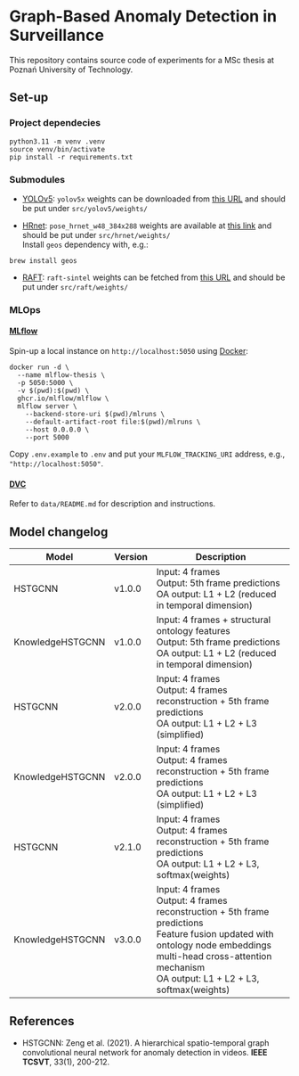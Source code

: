 # Graph-Based Anomaly Detection in Surveillance
This repository contains source code of experiments for a MSc thesis at Poznań University of Technology.

## Set-up
### Project dependecies
```shell
python3.11 -m venv .venv
source venv/bin/activate
pip install -r requirements.txt
```

### Submodules
- [YOLOv5](https://github.com/ultralytics/yolov5): 
`yolov5x` weights can be downloaded from [this URL](https://github.com/ultralytics/yolov5#pretrained-checkpoints) and should be put under `src/yolov5/weights/`

- [HRnet](https://github.com/HRNet/HRNet-Human-Pose-Estimation): 
`pose_hrnet_w48_384x288` weights are available at [this link](https://drive.google.com/drive/folders/1nzM_OBV9LbAEA7HClC0chEyf_7ECDXYA) and should be put under `src/hrnet/weights/`   
Install `geos` dependency with, e.g.:
```shell
brew install geos
```

- [RAFT](https://github.com/princeton-vl/RAFT): 
`raft-sintel` weights can be fetched from [this URL](https://drive.google.com/drive/folders/1sWDsfuZ3Up38EUQt7-JDTT1HcGHuJgvT) and should be put under `src/raft/weights/`

### MLOps
#### [MLflow](https://mlflow.org)
Spin-up a local instance on `http://localhost:5050` using [Docker](https://www.docker.com):
```shell
docker run -d \
  --name mlflow-thesis \
  -p 5050:5000 \
  -v $(pwd):$(pwd) \
  ghcr.io/mlflow/mlflow \
  mlflow server \
    --backend-store-uri $(pwd)/mlruns \
    --default-artifact-root file:$(pwd)/mlruns \
    --host 0.0.0.0 \
    --port 5000
```
Copy `.env.example` to `.env` and put your `MLFLOW_TRACKING_URI` address, e.g., `"http://localhost:5050"`.  

#### [DVC](https://dvc.org)
Refer to `data/README.md` for description and instructions.

## Model changelog
| Model            | Version | Description                                                                                                                                                                                                                                    |
|------------------|---------|------------------------------------------------------------------------------------------------------------------------------------------------------------------------------------------------------------------------------------------------|
| HSTGCNN          | v1.0.0  | Input: 4 frames<br>Output: 5th frame predictions<br>OA output: L1 + L2 (reduced in temporal dimension)                                                                                                                                         |
| KnowledgeHSTGCNN | v1.0.0  | Input: 4 frames + structural ontology features<br>Output: 5th frame predictions<br>OA output: L1 + L2 (reduced in temporal dimension)                                                                                                          |
| HSTGCNN          | v2.0.0  | Input: 4 frames<br>Output: 4 frames reconstruction + 5th frame predictions<br>OA output: L1 + L2 + L3 (simplified)                                                                                                                             |
| KnowledgeHSTGCNN | v2.0.0  | Input: 4 frames<br>Output: 4 frames reconstruction + 5th frame predictions<br>OA output: L1 + L2 + L3 (simplified)                                                                                                                             |
| HSTGCNN          | v2.1.0  | Input: 4 frames<br>Output: 4 frames reconstruction + 5th frame predictions<br>OA output: L1 + L2 + L3, softmax(weights)                                                                                                                        |
| KnowledgeHSTGCNN | v3.0.0  | Input: 4 frames<br>Output: 4 frames reconstruction + 5th frame predictions<br>Feature fusion updated with ontology node embeddings multi-head cross-attention mechanism<br>OA output: L1 + L2 + L3, softmax(weights)                           |

## References
- HSTGCNN: Zeng et al. (2021). A hierarchical spatio-temporal graph convolutional neural network for anomaly detection in videos. **IEEE TCSVT**, 33(1), 200-212.
